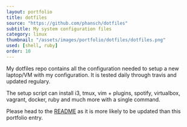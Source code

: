 ```yaml
---
layout: portfolio
title: dotfiles
source: "https://github.com/phansch/dotfiles"
subtitle: My system configuration files
category: linux
thumbnail: "/assets/images/portfolio/dotfiles/dotfiles.png"
used: [shell, ruby]
order: 10
---
```


My dotfiles repo contains all the configuration needed to setup a new laptop/VM with my configuration. It is tested daily through travis and updated regulary.

The setup script can install i3, tmux, vim + plugins, spotify, virtualbox, vagrant, docker, ruby and much more with a single command.

Please head to the [README](https://github.com/phansch/dotfiles#Readme) as it is more likely to be updated than this portfolio entry.
